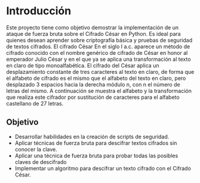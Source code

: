 # Introducción

Este proyecto tiene como objetivo demostrar la implementación de un ataque de fuerza bruta sobre el Cifrado César en Python.
Es ideal para quienes desean aprender sobre criptografía básica y pruebas de seguridad de textos cifrados.
El cifrado César
En el siglo I a.c. aparece un método de cifrado conocido con el nombre genérico de cifrado de César
en honor al emperador Julio César y en el que ya se aplica una transformación al texto en claro de tipo
monoalfabética. El cifrado del César aplica un desplazamiento constante de tres caracteres al texto en
claro, de forma que el alfabeto de cifrado es el mismo que el alfabeto del texto en claro, pero desplazado
3 espacios hacia la derecha módulo n, con n el número de letras del mismo. A continuación se muestra
el alfabeto y la transformación que realiza este cifrador por sustitución de caracteres para el alfabeto
castellano de 27 letras.

## Objetivo

- Desarrollar habilidades en la creación de scripts de seguridad.
- Aplicar técnicas de fuerza bruta para descifrar textos cifrados sin conocer la clave.
- Aplicar una técnica de fuerza bruta para probar todas las posibles claves de descifrado
- Implementar un algoritmo para descifrar un texto cifrado con el Cifrado César.

